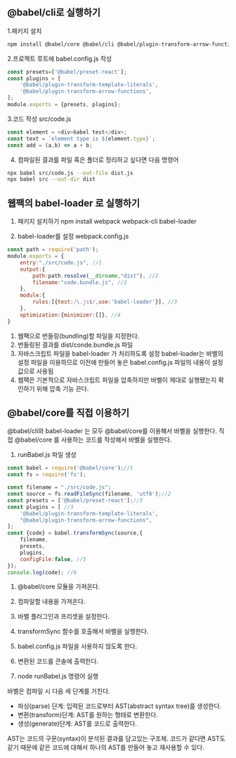 ## @babel/cli로 실행하기
1.패키지 설치
```bash
npm install @babel/core @babel/cli @babel/plugin-transform-arrow-functions @babel/plugin-transform-template-literals @babel/preset-react
```

2.프로젝트 루트에 babel.config.js 작성
```javascript
const presets=['@babel/preset-react'];
const plugins = [
    '@babel/plugin-transform-template-literals',
    '@babel/plugin-transform-arrow-functions',
];
module.exports = {presets, plugins};
```  

3.코드 작성 
src/code.js 
```javascript
const element = <div>babel test</div>; 
const text = `element type is ${element.type}`;
const add = (a,b) => a + b;
```
4. 컴파일된 결과를 파일 혹은 폴더로 정리하고 싶다면 다음 명령어
```bash
npx babel src/code.js --out-file dist.js
npx babel src --out-dir dist
```

## 웹팩의 babel-loader 로 실행하기

1. 패키지 설치하기 
npm install webpack webpack-cli babel-loader 

2. babel-loader를 설정 webpack.config.js
```javascript
const path = require('path');
module.exports = {
    entry:"./src/code.js", //1
    output:{
        path:path.resolve(__dirname,"dist"), //2
        filename:"code.bundle.js", //2
    },
    module:{
        rules:[{test:/\.js$/,use:'babel-loader'}], //3
    },
    optimization:{minimizer:[]}, //4
}
```

1. 웹팩으로 번들링(bundling)할 파일을 지정한다.
2. 번들링된 결과를 dist/conde.bundle.js 파일
3. 자바스크립트 파일을 babel-loader 가 처리하도록 설정 babel-loader는 바벨의 설정 파일을 이용하므로 이전에 만들어 놓은 babel.config.js 파일의 내용이 설정 값으로 사용됨
4. 웹팩은 기본적으로 자바스크립트 파일을 압축하지만 바벨이 제대로 실행됐는지 확인하기 위해 압축 기능 끈다.

## @babel/core를 직접 이용하기
@babel/cli와 babel-loader 는 모두 @babel/core를 이용해서 바벨을 실행한다. 직접 @babel/core 를 사용하는 코드를 작성해서 바벨을 실행한다.

1. runBabel.js 파일 생성
```javascript
const babel = require('@babel/core');//1
const fs = require('fs');

const filename = "./src/code.js";
const source = fs.readFileSync(filename, 'utf8');//2
const presets = ['@babel/preset-react'];//3
const plugins = [ //3
    '@babel/plugin-transform-template-literals',
    "@babel/plugin-transform-arrow-functions",
];
const {code} = babel.transformSync(source,{
    filename,
    presets,
    plugins,
    configFile:false, //5
});
console.log(code); //6
```
1. @babel/core 모듈을 가져온다.
2. 컴파일할 내용을 가져온다.
3. 바벨 플러그인과 프리셋을 설정한다.
4. transformSync 함수를 호출해서 바벨을 실행한다.
5. babel.config.js 파일을 사용하지 않도록 한다.
6. 변환된 코드를 콘솔에 출력한다.

2. node runBabel.js 명령어 실행


바벨은 컴파일 시 다음 세 단계를 거친다.
- 파싱(parse) 단계: 입력된 코드로부터 AST(abstract syntax tree)를 생성한다.
- 변환(transform)단계: AST를 원하는 형태로 변환한다.
- 생성(generate)단계: AST를 코드로 출력한다.

 AST는 코드의 구문(syntax)이 분석된 결과를 담고있는 구조체. 코드가 같다면 AST도 같기 때문에 같은 코드에 대해서 하나의 AST를 만들어 놓고 재사용할 수 있다.
